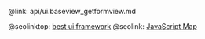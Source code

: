 @link: api/ui.baseview_getformview.md

@seolinktop: [best ui framework](https://webix.com)
@seolink: [JavaScript Map](https://webix.com/widget/maps/)